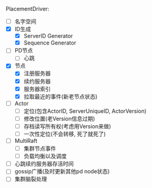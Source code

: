 PlacementDriver:

* [ ] 名字空间
* [x] ID生成
    * [x] ServerID Generator
    * [x] Sequence Generator
* [ ] PD节点
    * [ ] 心跳
* [x] 节点
    * [x] 注册服务器
    * [x] 续约服务器
    * [x] 服务器索引
    * [x] 拉取最近的事件(新老节点状态)
* [ ] Actor
    * [ ] 定位(包含ActorID, ServerUniqueID, ActorVersion)
    * [ ] 修改位置(老Version信息过期)
    * [ ] 存档读写所有权(考虑用Version来做)
    * [ ] 一次性定位(不会转移, 死了就死了)
* [ ] MultiRaft
    * [ ] 集群节点事件
    * [ ] 负载均衡以及调度
* [ ] 心跳续约服务器存活时间
* [ ] gossip广播(及时更新其他pd node状态)
* [ ] 集群脑裂处理
